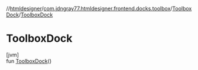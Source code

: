 //[htmldesigner](../../../index.md)/[com.jdngray77.htmldesigner.frontend.docks.toolbox](../index.md)/[ToolboxDock](index.md)/[ToolboxDock](-toolbox-dock.md)

# ToolboxDock

[jvm]\
fun [ToolboxDock](-toolbox-dock.md)()
